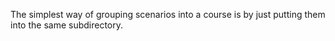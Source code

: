 The simplest way of grouping scenarios into a course is by just putting them into the same subdirectory.